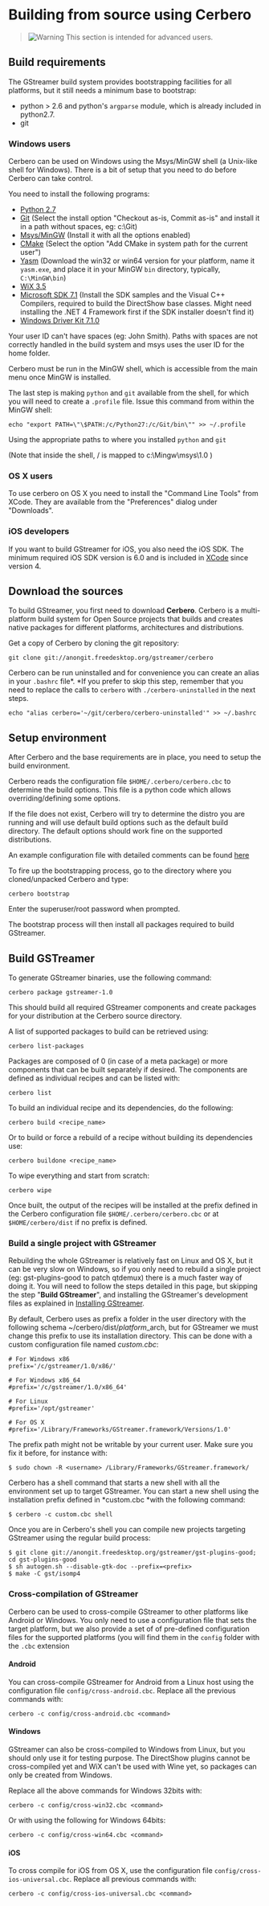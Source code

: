 # Building from source using Cerbero

> ![Warning] This section is intended for advanced users.

## Build requirements

The GStreamer build system provides bootstrapping facilities for all
platforms, but it still needs a minimum base to bootstrap:

-   python > 2.6 and python's `argparse` module, which is already
    included in python2.7.
-   git

### Windows users

Cerbero can be used on Windows using the Msys/MinGW shell (a Unix-like
shell for Windows). There is a bit of setup that you need to do before
Cerbero can take control.

You need to install the following programs:

-   [Python 2.7]
-   [Git] (Select the install option "Checkout as-is, Commit as-is" and
    install it in a path without spaces, eg: c:\Git)
-   [Msys/MinGW] (Install it with all the options enabled)
-   [CMake] (Select the option "Add CMake in system path for the
    current user")
-   [Yasm] (Download the win32 or win64 version for your platform, name
    it `yasm.exe`, and place it in your MinGW `bin` directory,
    typically, `C:\MinGW\bin`)
-   [WiX 3.5]
-   [Microsoft SDK 7.1] (Install the SDK samples and the Visual C++
    Compilers, required to build the DirectShow base classes. Might need
    installing the .NET 4 Framework first if the SDK installer doesn't
    find it)
-   [Windows Driver Kit 7.1.0]

Your user ID can't have spaces (eg: John Smith). Paths with spaces are
not correctly handled in the build system and msys uses the user ID for
the home folder.

Cerbero must be run in the MinGW shell, which is accessible from the
main menu once MinGW is installed.

The last step is making `python` and `git` available from the shell, for
which you will need to create a `.profile` file. Issue this command from
within the MinGW shell:

`echo "export PATH=\"\$PATH:/c/Python27:/c/Git/bin\"" >> ~/.profile`

Using the appropriate paths to where you installed `python` and `git`

(Note that inside the shell, / is mapped to c:\Mingw\msys\1.0 )

### OS X users

To use cerbero on OS X you need to install the "Command Line Tools" from
XCode. They are available from the "Preferences" dialog under
"Downloads".

### iOS developers

If you want to build GStreamer for iOS, you also need the iOS
SDK. The minimum required iOS SDK version is 6.0 and is included in
[XCode] since version 4.

## Download the sources

To build GStreamer, you first need to download **Cerbero**.
Cerbero is a multi-platform build system for Open Source projects that
builds and creates native packages for different platforms,
architectures and distributions.

Get a copy of Cerbero by cloning the git repository:

    git clone git://anongit.freedesktop.org/gstreamer/cerbero

Cerbero can be run uninstalled and for convenience you can create an
alias in your `.bashrc` file*. *If you prefer to skip this step,
remember that you need to replace the calls to `cerbero` with
`./cerbero-uninstalled` in the next steps.

    echo "alias cerbero='~/git/cerbero/cerbero-uninstalled'" >> ~/.bashrc

## Setup environment

After Cerbero and the base requirements are in place, you need to setup
the build environment.

Cerbero reads the configuration file `$HOME/.cerbero/cerbero.cbc` to
determine the build options. This file is a python code which allows
overriding/defining some options.

If the file does not exist, Cerbero will try to determine the distro you
are running and will use default build options such as the default build
directory. The default options should work fine on the supported
distributions.

An example configuration file with detailed comments can be found [here]

To fire up the bootstrapping process, go to the directory where you
cloned/unpacked Cerbero and type:

    cerbero bootstrap

Enter the superuser/root password when prompted.

The bootstrap process will then install all packages required to build
GStreamer.

## Build GSTreamer

To generate GStreamer binaries, use the following command:

    cerbero package gstreamer-1.0

This should build all required GStreamer components and create packages for
your distribution at the Cerbero source directory.

A list of supported packages to build can be retrieved using:

    cerbero list-packages

Packages are composed of 0 (in case of a meta package) or more
components that can be built separately if desired. The components are
defined as individual recipes and can be listed with:

    cerbero list

To build an individual recipe and its dependencies, do the following:

    cerbero build <recipe_name>

Or to build or force a rebuild of a recipe without building its
dependencies use:

    cerbero buildone <recipe_name>

To wipe everything and start from scratch:

    cerbero wipe

Once built, the output of the recipes will be installed at the prefix
defined in the Cerbero configuration file `$HOME/.cerbero/cerbero.cbc`
or at `$HOME/cerbero/dist` if no prefix is defined.

### Build a single project with GStreamer

Rebuilding the whole GStreamer is relatively fast on Linux and OS X, but it
can be very slow on Windows, so if you only need to rebuild a single
project (eg: gst-plugins-good to patch qtdemux) there is a much faster
way of doing it. You will need to follow the steps detailed in this
page, but skipping the step "**Build GStreamer**", and installing the
GStreamer's development files as explained in [Installing GStreamer].

By default, Cerbero uses as prefix a folder in the user directory with
the following schema \~/cerbero/dist/$platform\_$arch, but for GStreamer
we must change this prefix to use its installation directory. This can
be done with a custom configuration file named *custom.cbc*:

    # For Windows x86
    prefix='/c/gstreamer/1.0/x86/'

    # For Windows x86_64
    #prefix='/c/gstreamer/1.0/x86_64'

    # For Linux
    #prefix='/opt/gstreamer'

    # For OS X
    #prefix='/Library/Frameworks/GStreamer.framework/Versions/1.0'

The prefix path might not be writable by your current user. Make sure
you fix it before, for instance with:

    $ sudo chown -R <username> /Library/Frameworks/GStreamer.framework/

Cerbero has a shell command that starts a new shell with all the
environment set up to target GStreamer. You can start a new shell using
the installation prefix defined in *custom.cbc *with the following
command:

    $ cerbero -c custom.cbc shell

Once you are in Cerbero's shell you can compile new projects targeting
GStreamer using the regular build process:

    $ git clone git://anongit.freedesktop.org/gstreamer/gst-plugins-good; cd gst-plugins-good
    $ sh autogen.sh --disable-gtk-doc --prefix=<prefix>
    $ make -C gst/isomp4

### Cross-compilation of GStreamer

Cerbero can be used to cross-compile GStreamer to other platforms like
Android or Windows. You only need to use a configuration file that sets
the target platform, but we also provide a set of of pre-defined
configuration files for the supported platforms (you will find them in
the `config` folder with the `.cbc` extension

#### Android

You can cross-compile GStreamer for Android from a Linux host using the
configuration file `config/cross-android.cbc`. Replace all the previous
commands with:

    cerbero -c config/cross-android.cbc <command>

#### Windows

GStreamer can also be cross-compiled to Windows from Linux, but you should
only use it for testing purpose. The DirectShow plugins cannot be
cross-compiled yet and WiX can't be used with Wine yet, so packages can
only be created from Windows.

Replace all the above commands for Windows 32bits with:

    cerbero -c config/cross-win32.cbc <command>

Or with using the following for Windows 64bits:

    cerbero -c config/cross-win64.cbc <command>

#### iOS

To cross compile for iOS from OS X, use the configuration file
`config/cross-ios-universal.cbc`. Replace all previous commands with:

    cerbero -c config/cross-ios-universal.cbc <command>

  [Warning]: images/icons/emoticons/warning.png
  [Python 2.7]: http://www.python.org/getit/releases/2.7/
  [Git]: http://code.google.com/p/msysgit/downloads/list?q=full+installer+official+git
  [Msys/MinGW]: https://sourceforge.net/projects/mingw/files/Installer/mingw-get-inst/
  [CMake]: http://www.cmake.org/cmake/resources/software.htm
  [Yasm]: http://yasm.tortall.net/Download.html
  [WiX 3.5]: http://wix.codeplex.com/releases/view/60102
  [Microsoft SDK 7.1]: http://www.microsoft.com/en-us/download/details.aspx?id=8279
  [Windows Driver Kit 7.1.0]: http://msdn.microsoft.com/en-us/windows/hardware/hh852365
  [XCode]: https://developer.apple.com/devcenter/ios/index.action#downloads
  [here]: http://www.freedesktop.org/software/gstreamer-sdk/cerbero.cbc.template
  [Installing GStreamer]: installing.md

